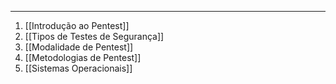 
---

1. [[Introdução ao Pentest]]
2. [[Tipos de Testes de Segurança]]
3. [[Modalidade de Pentest]]
4. [[Metodologias de Pentest]]
5. [[Sistemas Operacionais]]
